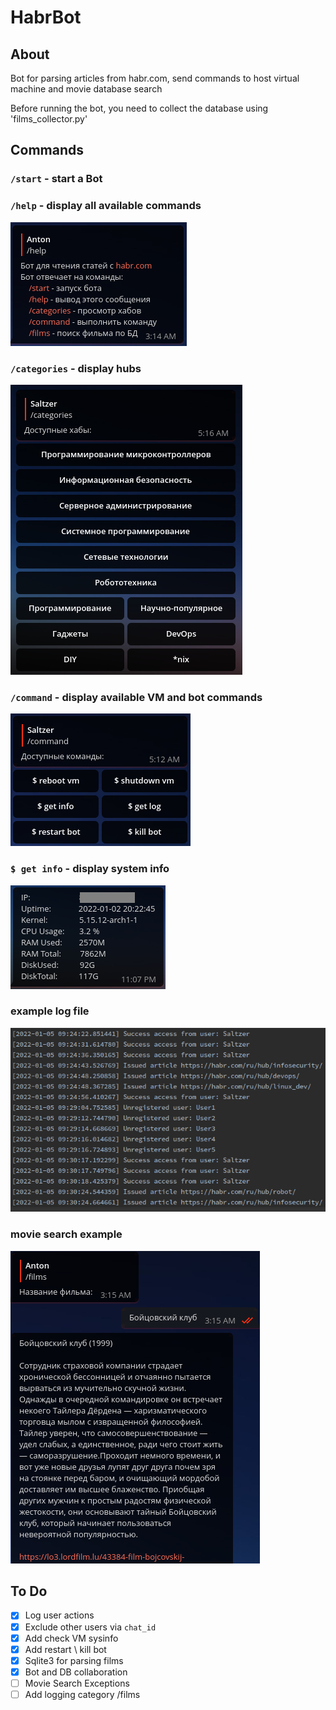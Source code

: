 # HabrBot

## About
Bot for parsing articles from habr.com, send commands to host virtual machine and movie database search

Before running the bot, you need to collect the database using 'films_collector.py'

## Commands
### `/start` - start a Bot

### `/help` - display all available commands
![](assets/help.png)

### `/categories` - display hubs
![](assets/categories.png)

### `/command` - display available VM and bot commands
![](assets/vm-commands.png)

### `$ get info` - display system info
![](assets/sysinfo.png)

### example log file
![](assets/example_log.png)

### movie search example
![](assets/films.png)

## To Do

- [x] Log user actions
- [x] Exclude other users via `chat_id`
- [x] Add check VM sysinfo
- [x] Add restart \ kill bot
- [x] Sqlite3 for parsing films
- [x] Bot and DB collaboration
- [ ] Movie Search Exceptions
- [ ] Add logging category /films
